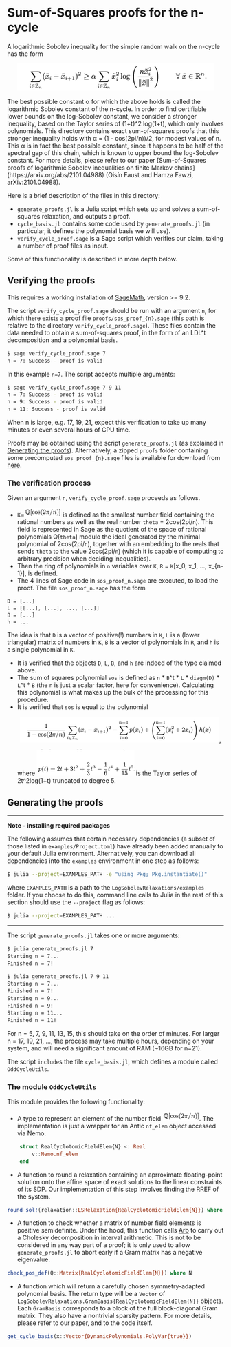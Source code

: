 # Sum-of-Squares proofs for the n-cycle

A logarithmic Sobolev inequality for the simple random walk on the n-cycle has the form
<p align=center><img src=../img/ls.png></p>
The best possible constant α for which the above holds is called the logarithmic Sobolev constant of the n-cycle.
In order to find certifiable lower bounds on the log-Sobolev constant, we consider a stronger inequality, based on the Taylor series of (1+t)^2
log(1+t), which only involves polynomials.
This directory contains exact sum-of-squares proofs that this stronger inequality holds with α = (1 - cos(2pi/n))/2, for modest values of n.
This α is in fact the best possible constant, since it happens to be half of the spectral gap of this chain, which is known to upper bound the log-Sobolev constant.
For more details, please refer to our paper [Sum-of-Squares proofs of logarithmic Sobolev inequalities on finite Markov chains](https://arxiv.org/abs/2101.04988) (Oisín Faust and Hamza Fawzi, arXiv:2101.04988).

Here is a brief description of the files in this directory:
- `generate_proofs.jl` is a Julia script which sets up and solves a sum-of-squares relaxation, and outputs a proof.
- `cycle_basis.jl` contains some code used by `generate_proofs.jl` (in particular, it defines the polynomial basis we will use).
- `verify_cycle_proof.sage` is a Sage script which verifies our claim, taking a number of proof files as input.

Some of this functionality is described in more depth below.

## Verifying the proofs

This requires a working installation of [SageMath](https://www.sagemath.org), version >= 9.2.

The script `verify_cycle_proof.sage` should be run with an argument `n`, for which there exists a proof file `proofs/sos_proof_{n}.sage` (this path is relative to the directory `verify_cycle_proof.sage`).
These files contain the data needed to obtain a sum-of-squares proof, in the form of an LDL^t decomposition and a polynomial basis.
```bash
$ sage verify_cycle_proof.sage 7
n = 7: Success - proof is valid
```
In this example `n=7`. The script accepts multiple arguments:
```bash
$ sage verify_cycle_proof.sage 7 9 11
n = 7: Success - proof is valid
n = 9: Success - proof is valid
n = 11: Success - proof is valid
```
When n is large, e.g. 17, 19, 21, expect this verification to take up many minutes or even several hours of CPU time.

Proofs may be obtained using the script `generate_proofs.jl` (as explained in [Generating the proofs](#Generating-the-proofs)).
Alternatively, a zipped `proofs` folder containing some precomputed `sos_proof_{n}.sage` files is available for download from [here](https://github.com/oisinfaust/LogSobolevRelaxations/releases/download/v0.1.0/proofs.zip).

### The verification process

Given an argument `n`, `verify_cycle_proof.sage` proceeds as follows.

- `K`=<img src=../img/nf.png> is defined as the smallest number field containing the rational numbers as well as the real number `theta` = 2cos(2pi/`n`).
This field is represented in Sage as the quotient of the space of rational polynomials Q[`theta`] modulo the ideal generated by the minimal polynomial of 2cos(2pi/`n`), together with an embedding to the reals that sends `theta` to the value 2cos(2pi/`n`) (which it is capable of computing to arbitrary precision when deciding inequalities).
- Then the ring of polynomials in `n` variables over `K`, `R` = `K`[x_0, x_1, ..., x_{n-1}], is defined.
- The 4 lines of Sage code in `sos_proof_n.sage` are executed, to load the proof.
The file `sos_proof_n.sage` has the form
```python3
D = [...]
L = [[...], [...], ..., [...]]
B = [...]
h = ...
```
The idea is that `D` is a vector of positive(!) numbers in `K`, `L` is a (lower triangular) matrix of numbers in `K`, `B` is a vector of polynomials in `R`, and `h` is a single polynomial in `K`.
- It is verified that the objects `D`, `L`, `B`, and `h` are indeed of the type claimed above.
- The sum of squares polynomial `sos` is defined as `n` * `B`^t * `L` * `diagm(D)` * `L`^t * `B` (the `n` is just a scalar factor, here for convenience).
Calculating this polynomial is what makes up the bulk of the processing for this procedure.
- It is verified that `sos` is equal to the polynomial  
  <p align=center><img src=../img/lhs.png>,</p>
  where <img src=../img/p.png> is the Taylor series of 2t^2log(1+t) truncated to degree 5.

## Generating the proofs
---
**Note - installing required packages**

The following assumes that certain necessary dependencies (a subset of those listed in `examples/Project.toml`) have already been added manually to your default Julia environment. Alternatively, you can download all dependencies into the `examples` environment in one step as follows:
```bash
$ julia --project=EXAMPLES_PATH -e "using Pkg; Pkg.instantiate()"
```
where `EXAMPLES_PATH` is a path to the `LogSobolevRelaxations/examples` folder.
If you choose to do this, command line calls to Julia in the rest of this section should use the ``--project`` flag as follows:

```bash
$ julia --project=EXAMPLES_PATH ...
```

---

The script `generate_proofs.jl` takes one or more arguments:
```bash
$ julia generate_proofs.jl 7
Starting n = 7...
Finished n = 7!
```
```bash
$ julia generate_proofs.jl 7 9 11
Starting n = 7...
Finished n = 7!
Starting n = 9...
Finished n = 9!
Starting n = 11...
Finished n = 11!
```
For n = 5, 7, 9, 11, 13, 15, this should take on the order of minutes. For larger n = 17, 19, 21, ..., the process may take multiple hours, depending on your system, and will need a significant amount of RAM (~16GB for n=21).

The script `include`s the file `cycle_basis.jl`, which defines a module called `OddCycleUtils`.

### The module `OddCycleUtils`

This module provides the following functionality:
- A type to represent an element of the number field <img src=../img/nf.png>.
The implementation is just a wrapper for an Antic `nf_elem` object accessed via Nemo.
```julia
    struct RealCyclotomicFieldElem{N} <: Real
        v::Nemo.nf_elem
    end
```
- A function to round a relaxation containing an aprroximate floating-point solution onto the affine space of exact solutions to the linear constraints of its SDP. Our implementation of this step involves finding the RREF of the system.
```julia
round_sol!(relaxation::LSRelaxation{RealCyclotomicFieldElem{N}}) where N
```
- A function to check whether a matrix of number field elements is positive semidefinite.
Under the hood, this function calls [Arb](https://arblib.org) to carry out a Cholesky decomposition in interval arithmetic.
This is not to be considered in any way part of a proof; it is only used to allow `generate_proofs.jl` to abort early if a Gram matrix has a negative eigenvalue.
```julia
check_pos_def(Q::Matrix{RealCyclotomicFieldElem{N}}) where N
```
- A function which will return a carefully chosen symmetry-adapted polynomial basis. The return type will be a `Vector` of `LogSobolevRelaxations.GramBasis{RealCyclotomicFieldElem{N}}` objects. Each `GramBasis` corresponds to a block of the full block-diagonal Gram matrix. They also have a nontrivial sparsity pattern. For more details, please refer to our paper, and to the code itself.
```julia
get_cycle_basis(x::Vector{DynamicPolynomials.PolyVar{true}})
```

